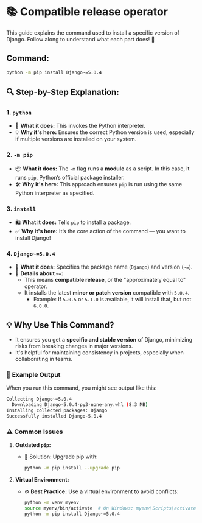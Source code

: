 # 📚 **Compatible release operator**

This guide explains the command used to install a specific version of Django. Follow along to understand what each part does! 🚀

## Command:
```bash
python -m pip install Django~=5.0.4
```


## 🔍 Step-by-Step Explanation:

### 1. **`python`**
   - 🐍 **What it does:** This invokes the Python interpreter.
   - 💡 **Why it's here:** Ensures the correct Python version is used, especially if multiple versions are installed on your system.


### 2. **`-m pip`**
   - 📦 **What it does:** The `-m` flag runs a **module** as a script. In this case, it runs `pip`, Python’s official package installer.
   - 🛠️ **Why it's here:** This approach ensures `pip` is run using the same Python interpreter as specified.


### 3. **`install`**
   - 🛍️ **What it does:** Tells `pip` to install a package.
   - ✅ **Why it's here:** It’s the core action of the command — you want to install Django!


### 4. **`Django~=5.0.4`**
   - 🌟 **What it does:** Specifies the package name (`Django`) and version (`~=`). 
   - 🔧 **Details about `~=`:**
     - This means **compatible release**, or the "approximately equal to" operator.
     - It installs the latest **minor or patch version** compatible with `5.0.4`. 
       - Example: If `5.0.5` or `5.1.0` is available, it will install that, but not `6.0.0`.


## 💡 Why Use This Command?

- It ensures you get a **specific and stable version** of Django, minimizing risks from breaking changes in major versions.
- It's helpful for maintaining consistency in projects, especially when collaborating in teams.


### 🌈 **Example Output**

When you run this command, you might see output like this:

```bash
Collecting Django~=5.0.4
  Downloading Django-5.0.4-py3-none-any.whl (8.3 MB)
Installing collected packages: Django
Successfully installed Django-5.0.4
```


### ⚠️ **Common Issues**
1. **Outdated `pip`:**
   - 🔧 Solution: Upgrade pip with:
     ```bash
     python -m pip install --upgrade pip
     ```

2. **Virtual Environment:**
   - ⚙️ **Best Practice:** Use a virtual environment to avoid conflicts:
     ```bash
     python -m venv myenv
     source myenv/bin/activate  # On Windows: myenv\Scripts\activate
     python -m pip install Django~=5.0.4
     ```

